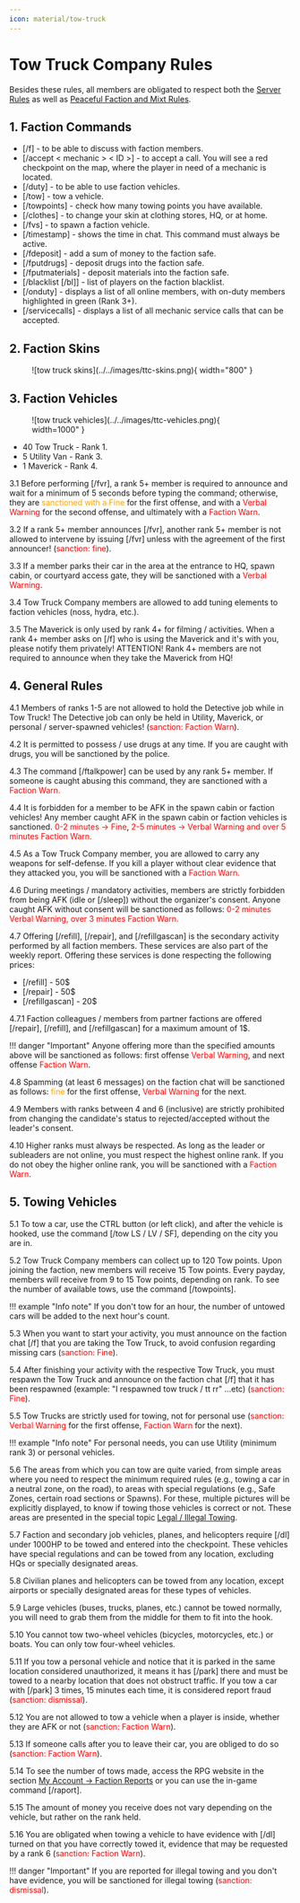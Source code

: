 ```yaml
---
icon: material/tow-truck
---
```


# Tow Truck Company Rules

Besides these rules, all members are obligated to respect both the [Server Rules](../..) as well as [Peaceful Faction and Mixt Rules](../peaceful-and-mixt-faction-rules.md).

## 1. Faction Commands

- <span style="color:var(--pink);">[/f]</span> - to be able to discuss with faction members.
- <span style="color:var(--pink);">[/accept < mechanic > < ID >]</span> - to accept a call. You will see a red checkpoint on the map, where the player in need of a mechanic is located.
- <span style="color:var(--pink);">[/duty]</span> - to be able to use faction vehicles.
- <span style="color:var(--pink);">[/tow]</span> - tow a vehicle.
- <span style="color:var(--pink);">[/towpoints]</span> - check how many towing points you have available.
- <span style="color:var(--pink);">[/clothes]</span> - to change your skin at clothing stores, HQ, or at home.
- <span style="color:var(--pink);">[/fvs]</span> - to spawn a faction vehicle.
- <span style="color:var(--pink);">[/timestamp]</span> - shows the time in chat. This command must always be active.
- <span style="color:var(--pink);">[/fdeposit]</span> - add a sum of money to the faction safe.
- <span style="color:var(--pink);">[/fputdrugs]</span> - deposit drugs into the faction safe.
- <span style="color:var(--pink);">[/fputmaterials]</span> - deposit materials into the faction safe.
- <span style="color:var(--pink);">[/blacklist [/bl]]</span> - list of players on the faction blacklist.
- <span style="color:var(--pink);">[/onduty]</span> - displays a list of all online members, with on-duty members highlighted in green (Rank 3+).
- <span style="color:var(--pink);">[/servicecalls]</span> - displays a list of all mechanic service calls that can be accepted.

## 2. Faction Skins

<figure markdown="span">
    ![tow truck skins](../../images/ttc-skins.png){ width="800" }
</figure>

## 3. Faction Vehicles

<figure markdown="span">
    ![tow truck vehicles](../../images/ttc-vehicles.png){ width=1000" }
</figure>

- 40 Tow Truck - Rank 1.
- 5 Utility Van - Rank 3.
- 1 Maverick - Rank 4.

<span style="color:var(--pink);">3.1</span> Before performing [<span style="color:var(--pink);">/fvr</span>], a rank 5+ member is required to announce and wait for a minimum of 5 seconds before typing the command; otherwise, they are <span style="color:orange;">sanctioned with a Fine</span> for the first offense, and with a <span style="color:red;">Verbal Warning</span> for the second offense, and ultimately with a <span style="color:red;">Faction Warn</span>.

<span style="color:var(--pink);">3.2</span> If a rank 5+ member announces [<span style="color:var(--pink);">/fvr</span>], another rank 5+ member is not allowed to intervene by issuing [<span style="color:var(--pink);">/fvr</span>] unless with the agreement of the first announcer! (<span style="color:red;">sanction: fine</span>).

<span style="color:var(--pink);">3.3</span> If a member parks their car in the area at the entrance to HQ, spawn cabin, or courtyard access gate, they will be sanctioned with a <span style="color:red;">Verbal Warning</span>.

<span style="color:var(--pink);">3.4</span> Tow Truck Company members are allowed to add tuning elements to faction vehicles (noss, hydra, etc.).

<span style="color:var(--pink);">3.5</span> The Maverick is only used by rank 4+ for filming / activities. When a rank 4+ member asks on [<span style="color:var(--pink);">/f</span>] who is using the Maverick and it's with you, please notify them privately! ATTENTION! Rank 4+ members are not required to announce when they take the Maverick from HQ!

## 4. General Rules

<span style="color:var(--pink);">4.1</span> Members of ranks 1-5 are not allowed to hold the Detective job while in Tow Truck! The Detective job can only be held in Utility, Maverick, or personal / server-spawned vehicles! (<span style="color:red;">sanction: Faction Warn</span>).

<span style="color:var(--pink);">4.2</span> It is permitted to possess / use drugs at any time. If you are caught with drugs, you will be sanctioned by the police.

<span style="color:var(--pink);">4.3</span> The command [<span style="color:var(--pink);">/ftalkpower</span>] can be used by any rank 5+ member. If someone is caught abusing this command, they are sanctioned with a <span style="color:red;">Faction Warn.</span>

<span style="color:var(--pink);">4.4</span> It is forbidden for a member to be AFK in the spawn cabin or faction vehicles! Any member caught AFK in the spawn cabin or faction vehicles is sanctioned. <span style="color:red;">0-2 minutes -> Fine</span>, <span style="color:red;">2-5 minutes -> Verbal Warning and over 5 minutes Faction Warn.</span>

<span style="color:var(--pink);">4.5</span> As a Tow Truck Company member, you are allowed to carry any weapons for self-defense. If you kill a player without clear evidence that they attacked you, you will be sanctioned with a <span style="color:red;">Faction Warn.</span>

<span style="color:var(--pink);">4.6</span> During meetings / mandatory activities, members are strictly forbidden from being AFK (idle or [/sleep]) without the organizer's consent. Anyone caught AFK without consent will be sanctioned as follows: <span style="color:red;">0-2 minutes Verbal Warning, over 3 minutes Faction Warn.</span>

<span style="color:var(--pink);">4.7</span> Offering [<span style="color:var(--pink);">/refill</span>], [<span style="color:var(--pink);">/repair</span>], and [<span style="color:var(--pink);">/refillgascan</span>] is the secondary activity performed by all faction members. These services are also part of the weekly report. Offering these services is done respecting the following prices:

- [<span style="color:var(--pink);">/refill</span>] - 50$
- [<span style="color:var(--pink);">/repair</span>] - 50$ 
- [<span style="color:var(--pink);">/refillgascan</span>] - 20$

<span style="color:var(--pink);">4.7.1</span> Faction colleagues / members from partner factions are offered [<span style="color:var(--pink);">/repair</span>], [<span style="color:var(--pink);">/refill</span>], and [<span style="color:var(--pink);">/refillgascan</span>] for a <span style="color:var(--green);">maximum amount of 1$.</span>

!!! danger "Important"
    Anyone offering more than the specified amounts above will be sanctioned as follows: first offense <span style="color:red;">Verbal Warning</span>, and next offense <span style="color:red;">Faction Warn</span>.

<span style="color:var(--pink);">4.8</span> Spamming (at least 6 messages) on the faction chat will be sanctioned as follows: <span style="color:orange;">fine</span> for the first offense, <span style="color:red;">Verbal Warning</span> for the next.

<span style="color:var(--pink);">4.9</span> Members with ranks between 4 and 6 (inclusive) are strictly prohibited from changing the candidate's status to rejected/accepted without the leader's consent.

<span style="color:var(--pink);">4.10</span> Higher ranks must always be respected. As long as the leader or subleaders are not online, you must respect the highest online rank. If you do not obey the higher online rank, you will be sanctioned with a <span style="color:red;">Faction Warn</span>.

## 5. Towing Vehicles

<span style="color:var(--pink);">5.1</span> To tow a car, use the CTRL button (or left click), and after the vehicle is hooked, use the command [<span style="color:var(--pink);">/tow LS / LV / SF</span>], depending on the city you are in.

<span style="color:var(--pink);">5.2</span> Tow Truck Company members can collect up to 120 Tow points. Upon joining the faction, new members will receive 15 Tow points. Every payday, members will receive from 9 to 15 Tow points, depending on rank. To see the number of available tows, use the command [<span style="color:var(--pink);">/towpoints</span>].

!!! example "Info note"
    If you don't tow for an hour, the number of untowed cars will be added to the next hour's count.

<span style="color:var(--pink);">5.3</span> When you want to start your activity, you must announce on the faction chat [<span style="color:var(--pink);">/f</span>] that you are taking the Tow Truck, to avoid confusion regarding missing cars (<span style="color:red;">sanction: Fine</span>).

<span style="color:var(--pink);">5.4</span> After finishing your activity with the respective Tow Truck, you must respawn the Tow Truck and announce on the faction chat [<span style="color:var(--pink);">/f</span>] that it has been respawned (example: "I respawned tow truck / tt rr" ...etc) (<span style="color:red;">sanction: Fine</span>).

<span style="color:var(--pink);">5.5</span> Tow Trucks are strictly used for towing, not for personal use (<span style="color:red;">sanction: Verbal Warning</span> for the first offense, <span style="color:red;">Faction Warn</span> for the next).

!!! example "Info note"
    For personal needs, you can use Utility (minimum rank 3) or personal vehicles.

<span style="color:var(--pink);">5.6</span> The areas from which you can tow are quite varied, from simple areas where you need to respect the minimum required rules (e.g., towing a car in a neutral zone, on the road), to areas with special regulations (e.g., Safe Zones, certain road sections or Spawns). For these, multiple pictures will be explicitly displayed, to know if towing those vehicles is correct or not. These areas are presented in the special topic [Legal / Illegal Towing](https://forum.b-zone.ro/topic/386771--).

<span style="color:var(--pink);">5.7</span> Faction and secondary job vehicles, planes, and helicopters require [<span style="color:var(--pink);">/dl</span>] under 1000HP to be towed and entered into the checkpoint. These vehicles have special regulations and can be towed from any location, excluding HQs or specially designated areas.

<span style="color:var(--pink);">5.8</span> Civilian planes and helicopters can be towed from any location, except airports or specially designated areas for these types of vehicles.

<span style="color:var(--pink);">5.9</span> Large vehicles (buses, trucks, planes, etc.) cannot be towed normally, you will need to grab them from the middle for them to fit into the hook.

<span style="color:var(--pink);">5.10</span> You cannot tow two-wheel vehicles (bicycles, motorcycles, etc.) or boats. You can only tow four-wheel vehicles.

<span style="color:var(--pink);">5.11</span> If you tow a personal vehicle and notice that it is parked in the same location considered unauthorized, it means it has [<span style="color:var(--pink);">/park</span>] there and must be towed to a nearby location that does not obstruct traffic. If you tow a car with [<span style="color:var(--pink);">/park</span>] 3 times, 15 minutes each time, it is considered report fraud (<span style="color:red;">sanction: dismissal</span>).

<span style="color:var(--pink);">5.12</span> You are not allowed to tow a vehicle when a player is inside, whether they are AFK or not (<span style="color:red;">sanction: Faction Warn</span>).

<span style="color:var(--pink);">5.13</span> If someone calls after you to leave their car, you are obliged to do so (<span style="color:red;">sanction: Faction Warn</span>).

<span style="color:var(--pink);">5.14</span> To see the number of tows made, access the RPG website in the section [My Account -> Faction Reports](https://www.rpg.b-zone.ro/account/factionReports) or you can use the in-game command [<span style="color:var(--pink);">/raport</span>].

<span style="color:var(--pink);">5.15</span> The amount of money you receive does not vary depending on the vehicle, but rather on the rank held.

<span style="color:var(--pink);">5.16</span> You are obligated when towing a vehicle to have evidence with [<span style="color:var(--pink);">/dl</span>] turned on that you have correctly towed it, evidence that may be requested by a rank 6 (<span style="color:red;">sanction: Faction Warn</span>).

!!! danger "Important"
    If you are reported for illegal towing and you don't have evidence, you will be sanctioned for illegal towing (<span style="color:red;">sanction: dismissal</span>).


